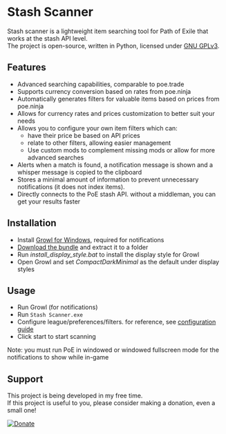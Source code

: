 # Stash Scanner
Stash scanner is a lightweight item searching tool for Path of Exile that works at the stash API level.  
The project is open-source, written in Python, licensed under [GNU GPLv3](license).

## Features
- Advanced searching capabilities, comparable to poe.trade
- Supports currency conversion based on rates from poe.ninja
- Automatically generates filters for valuable items based on prices from poe.ninja
- Allows for currency rates and prices customization to better suit your needs
- Allows you to configure your own item filters which can:
  - have their price be based on API prices
  - relate to other filters, allowing easier management
  - Use custom mods to complement missing mods or allow for more advanced searches
- Alerts when a match is found, a notification message is shown and a whisper message is copied to the clipboard
- Stores a minimal amount of information to prevent unnecessary notifications (it does not index items).
- Directly connects to the PoE stash API. without a middleman, you can get your results faster

## Installation
- Install [Growl for Windows](http://www.growlforwindows.com/gfw/d.ashx?f=GrowlInstaller.exe), required for notifications
- [Download the bundle](../../releases/latest) and extract it to a folder
- Run *install_display_style.bat* to install the display style for Growl
- Open Growl and set *CompactDarkMinimal* as the default under display styles

## Usage
- Run Growl (for notifications)
- Run `Stash Scanner.exe`
- Configure league/preferences/filters. for reference, see [configuration guide](/doc/configuration.md)
- Click start to start scanning  

Note: you must run PoE in windowed or windowed fullscreen mode for the notifications to show while in-game

## Support
This project is being developed in my free time.  
If this project is useful to you, please consider making a donation, even a small one!  

[![Donate](https://www.paypalobjects.com/en_US/i/btn/btn_donateCC_LG.gif)](https://www.paypal.com/cgi-bin/webscr?cmd=_s-xclick&hosted_button_id=YQ7F5L7AS2A5Y)
